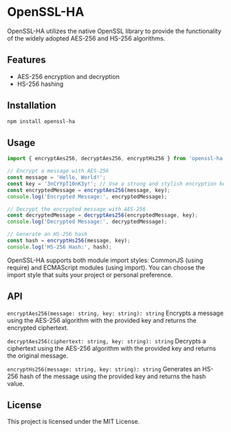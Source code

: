 # OpenSSL-HA

OpenSSL-HA utilizes the native OpenSSL library to provide the functionality of the widely adopted AES-256 and HS-256 algorithms.

## Features

- AES-256 encryption and decryption
- HS-256 hashing

## Installation

```bash
npm install openssl-ha
```

## Usage

```ts
import { encryptAes256, decryptAes256, encryptHs256 } from 'openssl-ha';

// Encrypt a message with AES-256
const message = 'Hello, World!';
const key = '3nCrYpT10nK3y!'; // Use a strong and stylish encryption key
const encryptedMessage = encryptAes256(message, key);
console.log('Encrypted Message:', encryptedMessage);

// Decrypt the encrypted message with AES-256
const decryptedMessage = decryptAes256(encryptedMessage, key);
console.log('Decrypted Message:', decryptedMessage);

// Generate an HS-256 hash
const hash = encryptHs256(message, key);
console.log('HS-256 Hash:', hash);
```

OpenSSL-HA supports both module import styles: CommonJS (using require) and ECMAScript modules (using import). You can choose the import style that suits your project or personal preference.

## API

`encryptAes256(message: string, key: string): string`
Encrypts a message using the AES-256 algorithm with the provided key and returns the encrypted ciphertext.

`decryptAes256(ciphertext: string, key: string): string`
Decrypts a ciphertext using the AES-256 algorithm with the provided key and returns the original message.

`encryptHs256(message: string, key: string): string`
Generates an HS-256 hash of the message using the provided key and returns the hash value.

## License

This project is licensed under the MIT License.